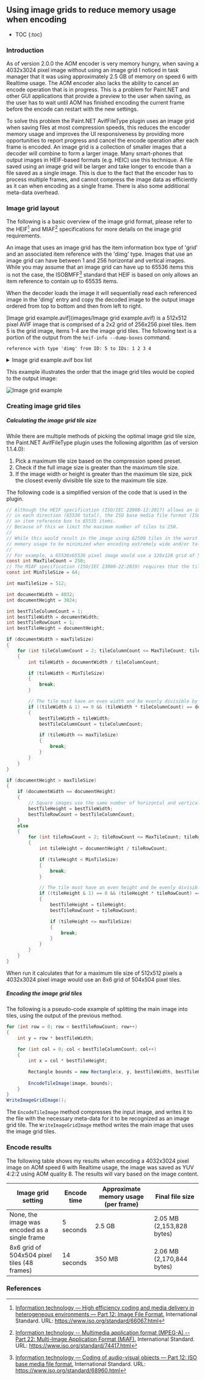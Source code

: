 ## Using image grids to reduce memory usage when encoding

* TOC
{:toc}
### Introduction

As of version 2.0.0 the AOM encoder is very memory hungry, when saving a 4032x3024 pixel image without using an image grid I noticed in task manager that it was using approximately 2.5 GB of memory on speed 6 with Realtime usage.
The AOM encoder also lacks the ability to cancel an encode operation that is in progress. This is a problem for Paint.NET and other GUI applications that provide a preview to the user when saving,
as the user has to wait until AOM has finished encoding the current frame before the encode can restart with the new settings. 

To solve this problem the Paint.NET AvifFileType plugin uses an image grid when saving files at most compression speeds, this reduces the encoder memory usage and improves the UI responsiveness by providing more opportunities to report progress and cancel the encode operation after each frame is encoded.
An image grid is a collection of smaller images that a decoder will combine to form a larger image.
Many smart-phones that output images in HEIF-based formats (e.g. HEIC) use this technique.
A file saved using an image grid will be larger and take longer to encode than a file saved as a single image.
This is due to the fact that the encoder has to process multiple frames, and cannot compress the image data as efficiently as it can when encoding as a single frame.
There is also some additional meta-data overhead.

### Image grid layout

The following is a basic overview of the image grid format, please refer to the HEIF[^1] and MIAF[^2] specifications for more details on the image grid requirements.

An image that uses an image grid has the item information box type of 'grid' and an associated item reference with the 'dimg' type.
Images that use an image grid can have between 1 and 256 horizontal and vertical images.
While you may assume that an image grid can have up to 65536 items this is not the case, the ISOBMFF[^3] standard that HEIF is based on only allows an item reference to contain up to 65535 items.

When the decoder loads the image it will sequentially read each referenced image in the 'dimg' entry and copy the decoded image to the output image ordered from top to bottom and then from left to right.

[Image grid example.avif](images/Image grid example.avif) is a 512x512 pixel AVIF image that is comprised of a 2x2 grid of 256x256 pixel tiles. Item 5 is the grid image, items 1-4 are the image grid tiles. The following text is a portion of the output from the `heif-info --dump-boxes` command.

`reference with type 'dimg' from ID: 5 to IDs: 1 2 3 4`

<details><summary>Image grid example.avif box list</summary>
<p>
Box: ftyp -----<br>
size: 28 (header size: 8)<br>
major brand: avif<br>
minor version: 0<br>
compatible brands: avif,mif1,miaf<br>
<br>
Box: meta -----<br>
size: 557 (header size: 12)<br>
version: 0<br>flags: 0<br>
| Box: hdlr -----<br>
| size: 40 (header size: 12)<br>
| version: 0<br>
| flags: 0<br>
| pre_defined: 0<br>
| handler_type: pict<br>
| name: PDNavif<br>
| <br>
| Box: pitm -----<br>
| size: 14 (header size: 12)<br>
| version: 0<br>
| flags: 0<br>
| item_ID: 5<br>
| <br>
| Box: iloc -----<br>
| size: 112 (header size: 12)<br>
| version: 1<br>| flags: 0<br>
| item ID: 1<br>
|&nbsp;&nbsp; construction method: 0<br>
|&nbsp;&nbsp; data_reference_index: 0<br>
|&nbsp;&nbsp; base_offset: 0<br>
|&nbsp;&nbsp; extents: 593,953 <br>
| item ID: 2<br>
|&nbsp;&nbsp; construction method: 0<br>
|&nbsp;&nbsp; data_reference_index: 0<br>
|&nbsp;&nbsp; base_offset: 0<br>
|&nbsp;&nbsp; extents: 1546,1536 <br>
| item ID: 3<br>
|&nbsp;&nbsp; construction method: 0<br>
|&nbsp;&nbsp; data_reference_index: 0<br>
|&nbsp;&nbsp; base_offset: 0<br>
|&nbsp;&nbsp; extents: 3082,1913 <br>
| item ID: 4<br>
|&nbsp;&nbsp; construction method: 0<br>
|&nbsp;&nbsp; data_reference_index: 0<br>
|&nbsp;&nbsp; base_offset: 0<br>
|&nbsp;&nbsp; extents: 4995,800 <br>
| item ID: 5<br>
|&nbsp;&nbsp; construction method: 1<br>
|&nbsp;&nbsp; data_reference_index: 0<br>
|&nbsp;&nbsp; base_offset: 0<br>
|&nbsp;&nbsp; extents: 0,8 <br>
| item ID: 6<br>
|&nbsp;&nbsp; construction method: 0<br>
|&nbsp;&nbsp; data_reference_index: 0<br>
|&nbsp;&nbsp; base_offset: 0<br>
|&nbsp;&nbsp; extents: 5795,178 <br>
| <br>
| Box: iinf -----<br>
| size: 149 (header size: 12)<br>
| version: 0<br>| flags: 0<br>
| | Box: infe -----<br>
| | size: 21 (header size: 12)<br>
| | version: 2<br>
| | flags: 0<br>
| | item_ID: 1<br>
| | item_protection_index: 0<br>
| | item_type: av01<br>
| | item_name: <br>
| | content_type: <br>
| | content_encoding: <br>
| | item uri type: <br>
| | hidden item: false<br>
| | <br>
| | Box: infe -----<br>
| | size: 21 (header size: 12)<br>
| | version: 2<br>
| | flags: 0<br>
| | item_ID: 2<br>
| | item_protection_index: 0<br>
| | item_type: av01<br>
| | item_name: <br>
| | content_type: <br>
| | content_encoding: <br>
| | item uri type: <br>
| | hidden item: false<br>
| | <br>
| | Box: infe -----<br>
| | size: 21 (header size: 12)<br>
| | version: 2<br>
| | flags: 0<br>
| | item_ID: 3<br>
| | item_protection_index: 0<br>
| | item_type: av01<br>
| | item_name: <br>
| | content_type: <br>
| | content_encoding: <br>
| | item uri type: <br>
| | hidden item: false<br>
| | <br>
| | Box: infe -----<br>
| | size: 21 (header size: 12)<br>
| | version: 2<br>
| | flags: 0<br>
| | item_ID: 4<br>
| | item_protection_index: 0<br>
| | item_type: av01<br>
| | item_name: <br>
| | content_type: <br>
| | content_encoding: <br>
| | item uri type: <br>
| | hidden item: false<br>
| | <br>
| | Box: infe -----<br>
| | size: 26 (header size: 12)<br>
| | version: 2<br>
| | flags: 0<br>
| | item_ID: 5<br>
| | item_protection_index: 0<br>
| | item_type: grid<br>
| | item_name: Color<br>
| | content_type: <br>
| | content_encoding: <br>
| | item uri type: <br>
| | hidden item: false<br>
| | <br>
| | Box: infe -----<br>
| | size: 25 (header size: 12)<br>
| | version: 2<br>
| | flags: 0<br>
| | item_ID: 6<br>
| | item_protection_index: 0<br>
| | item_type: Exif<br>
| | item_name: Exif<br>
| | content_type: <br>
| | content_encoding: <br>
| | item uri type: <br>
| | hidden item: false<br>
| <br>
| Box: iref -----<br>
| size: 46 (header size: 12)<br>
| version: 0<br>
| flags: 0<br>
| reference with type 'dimg' from ID: 5 to IDs: 1 2 3 4 <br>| reference with type 'cdsc' from ID: 6 to IDs: 5 <br>
| <br>
| Box: iprp -----<br>
| size: 168 (header size: 8)<br>
| | Box: ipco -----<br>
| | size: 111 (header size: 8)<br>
| | | Box: ispe -----<br>
| | | size: 20 (header size: 12)<br>
| | | version: 0<br>
| | | flags: 0<br>
| | | image width: 256<br>
| | | image height: 256<br>
| | | <br>
| | | Box: pasp -----<br>
| | | size: 16 (header size: 8)<br>
| | | <br>
| | | Box: av1C -----<br>
| | | size: 12 (header size: 8)<br>
| | | version: 1<br>
| | | seq_profile: 0<br>
| | | seq_level_idx_0: 0<br>
| | | high_bitdepth: 0<br>
| | | twelve_bit: 0<br>
| | | chroma_subsampling_x: 1<br>
| | | chroma_subsampling_y: 1<br>
| | | chroma_sample_position: 0<br>
| | | initial_presentation_delay: not present<br>
| | | config OBUs:<br>
| | | <br>
| | | Box: pixi -----<br>
| | | size: 16 (header size: 12)<br>
| | | version: 0<br>
| | | flags: 0<br>
| | | bits_per_channel: 8,8,8<br>
| | | <br>
| | | Box: ispe -----<br>
| | | size: 20 (header size: 12)<br>
| | | version: 0<br>
| | | flags: 0<br>
| | | image width: 512<br>
| | | image height: 512<br>
| | | <br>
| | | Box: colr -----<br>
| | | size: 19 (header size: 8)<br>
| | | colour_type: nclx<br>
| | | colour_primaries: 1<br>
| | | transfer_characteristics: 13<br>
| | | matrix_coefficients: 1<br>
| | | full_range_flag: 1<br>
| | <br>
| | Box: ipma -----<br>
| | size: 49 (header size: 12)<br>
| | version: 0<br>
| | flags: 0<br>
| | associations for item ID: 1<br>
| | | property index: 1 (essential: false)<br>
| | | property index: 2 (essential: false)<br>
| | | property index: 3 (essential: true)<br>
| | | property index: 4 (essential: true)<br>
| | associations for item ID: 2<br>
| | | property index: 1 (essential: false)<br>
| | | property index: 2 (essential: false)<br>
| | | property index: 3 (essential: true)<br>
| | | property index: 4 (essential: true)<br>
| | associations for item ID: 3<br>
| | | property index: 1 (essential: false)<br>
| | | property index: 2 (essential: false)<br>
| | | property index: 3 (essential: true)<br>
| | | property index: 4 (essential: true)<br>
| | associations for item ID: 4<br>
| | | property index: 1 (essential: false)<br>
| | | property index: 2 (essential: false)<br>
| | | property index: 3 (essential: true)<br>
| | | property index: 4 (essential: true)<br>
| | associations for item ID: 5<br>
| | | property index: 5 (essential: false)<br>
| | | property index: 6 (essential: true)<br>
| <br>
| Box: idat -----<br>
| size: 16 (header size: 8)<br>
| number of data bytes: 8<br>
<br>
Box: mdat -----<br>
size: 5388 (header size: 8)<br>
MIME type: image/avif<br>
</p>
</details>

This example illustrates the order that the image grid tiles would be copied to the output image:

<img src="images/Image grid example.png" alt="Image grid example"/>

### Creating image grid tiles

##### Calculating the image grid tile size

While there are multiple methods of picking the optimal image grid tile size, the Paint.NET AvifFileType plugin uses the following algorithm (as of version 1.1.4.0):

1. Pick a maximum tile size based on the compression speed preset.
2. Check if the full image size is greater than the maximum tile size.
3. If the image width or height is greater than the maximum tile size, pick the closest evenly divisible tile size to the maximum tile size.

The following code is a simplified version of the code that is used in the plugin.

```c#
// Although the HEIF specification (ISO/IEC 23008-12:2017) allows an image grid to have up to 256 tiles
// in each direction (65536 total), the ISO base media file format (ISO/IEC 14496-12:2015) limits
// an item reference box to 65535 items.
// Because of this we limit the maximum number of tiles to 250.
//
// While this would result in the image using 62500 tiles in the worst case, it allows
// memory usage to be minimized when encoding extremely wide and/or tall images.
//
// For example, a 65536x65536 pixel image would use a 128x128 grid of 512x512 pixel tiles.
const int MaxTileCount = 250;
// The MIAF specification (ISO/IEC 23000-22:2019) requires that the tile size be at least 64x64 pixels.
const int MinTileSize = 64;

int maxTileSize = 512;

int documentWidth = 4032;
int documentHeight = 3024;

int bestTileColumnCount = 1;
int bestTileWidth = documentWidth;
int bestTileRowCount = 1;
int bestTileHeight = documentHeight;

if (documentWidth > maxTileSize)
{
    for (int tileColumnCount = 2; tileColumnCount <= MaxTileCount; tileColumnCount++)
    {
        int tileWidth = documentWidth / tileColumnCount;

        if (tileWidth < MinTileSize)
        {
            break;
        }

        // The tile must have an even width and be evenly divisible by the document width.
        if ((tileWidth & 1) == 0 && (tileWidth * tileColumnCount) == documentWidth)
        {
            bestTileWidth = tileWidth;
            bestTileColumnCount = tileColumnCount;

            if (tileWidth <= maxTileSize)
            {
                break;
            }
        }
    }
}

if (documentHeight > maxTileSize)
{
    if (documentWidth == documentHeight)
    {
        // Square images use the same number of horizontal and vertical tiles.
        bestTileHeight = bestTileWidth;
        bestTileRowCount = bestTileColumnCount;
    }
    else
    {
        for (int tileRowCount = 2; tileRowCount <= MaxTileCount; tileRowCount++)
        {
            int tileHeight = documentHeight / tileRowCount;

            if (tileHeight < MinTileSize)
            {
                break;
            }

            // The tile must have an even height and be evenly divisible by the document height.
            if ((tileHeight & 1) == 0 && (tileHeight * tileRowCount) == documentHeight)
            {
                bestTileHeight = tileHeight;
                bestTileRowCount = tileRowCount;

                if (tileHeight <= maxTileSize)
                {
                    break;
                }
            }
        }
    }
}
```

When run it calculates that for a maximum tile size of 512x512 pixels a 4032x3024 pixel image would use an 8x6 grid of 504x504 pixel tiles.

##### Encoding the image grid tiles

The following is a pseudo-code example of splitting the main image into tiles, using the output of the previous method.

```c#
for (int row = 0; row < bestTileRowCount; row++)
{
    int y = row * bestTileWidth;
    
    for (int col = 0; col < bestTileColumnCount; col++)
    {
        int x = col * bestTileHeight;

        Rectangle bounds = new Rectangle(x, y, bestTileWidth, bestTileHeight);
        
        EncodeTileImage(image, bounds);
    }
}
WriteImageGridImage();
```

The `EncodeTileImage` method compresses the input image, and writes it to the file with the necessary meta-data for it to be recognized as an image grid tile.
The `WriteImageGridImage` method writes the main image that uses the image grid tiles.

### Encode results

The following table shows my results when encoding a 4032x3024 pixel image on AOM speed 6 with Realtime usage, the image was saved as YUV 4:2:2 using AOM quality 8.
The results will vary based on the image content.

| Image grid setting                            | Encode time | Approximate memory usage (per frame) | Final file size           |
| --------------------------------------------- | ----------- | ------------------------------------ | ------------------------- |
| None, the image was encoded as a single frame | 5 seconds   | 2.5 GB                               | 2.05 MB (2,153,828 bytes) |
| 8x6 grid of 504x504 pixel tiles (48 frames)   | 14 seconds  | 350 MB                               | 2.06 MB (2,170,844 bytes) |

### References


[^1]: [Information technology — High efficiency coding and media delivery in heterogeneous environments — Part 12: Image File Format.](https://www.iso.org/standard/66067.html) International Standard. URL: https://www.iso.org/standard/66067.html    

[^2]: [Information technology -- Multimedia application format (MPEG-A) -- Part 22: Multi-Image Application Format (MiAF).](https://www.iso.org/standard/74417.html)  International Standard. URL: https://www.iso.org/standard/74417.html 

[^3]: [Information technology — Coding of audio-visual objects — Part 12: ISO base media file format.](https://www.iso.org/standard/68960.html) International Standard. URL: https://www.iso.org/standard/68960.html 
